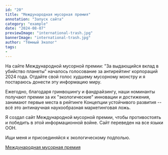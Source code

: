 ```yaml
---
id: "20"
title: "Международная мусорная премия"
annotation: "Запуск сайта"
category: "example"
date: "2024-08-07"
previewImage: "international-trash.jpg"
bannerImage: "international-trash.jpg"
author: "Тёмный Эколог"
tags:
-
---
```

На сайте Международной мусорной премии: "За выдающийся вклад в убийство планеты" началось голосование за антирейтинг корпораций 2024 года. Отдайте свой голос худшему мусорному монстру и я постараюсь донести эту информацию миру.

Ежегодно, благодаря гринвошингу и фандрайзингу, наши номинанты получают премии за их "экологические" инновации и достижения, занимают первые места в рейтинге Концепции устойчивого развития -- всё это антинаучная наукообразная маркетинговая ложь.

Я создал сайт Международной мусорной премии, чтобы противостоять и победить в этой информационной войне. Сайт переведен на все языки ООН.

Ищи меня и присоединяйся к экологическому подполью.

[Международная мусорная премия](https://internationaltrashaward.org/ru)